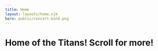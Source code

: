 ```yaml
---
title: Home
layout: layouts/home.njk
hero: public/concert-band.png
---
```


# Home of the Titans! Scroll for more!